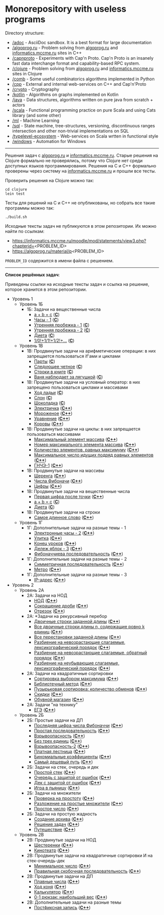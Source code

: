 # Monorepository with useless programs

Directory structure:

 * [/adoc](/adoc) - AsciiDoc sandbox. It is a best format for large documentation
 * [/algoprog.ru](/algoprog.ru) - Problem solving from [algoprog.ru](https://algoprog.ru) and [informatics.mccme.ru](https://informatics.mccme.ru) sites in C++
 * [/capnproto](/capnproto) - Experiments with Cap'n Proto. Cap'n Proto is an insanely fast data interchange format and capability-based RPC system.
 * [/clojure](/clojure) - Problem solving from [algoprog.ru](https://algoprog.ru) and [informatics.mccme.ru](https://informatics.mccme.ru) sites in Clojure
 * [/comb](/comb) - Some useful combinatorics algorithms implemented in Python
 * [/cpp](/cpp) - External and internal web-services on C++ and Cap'n'Proto
 * [/crypto](/crypto) - Cryptography
 * [/kotlin](/kotlin) - Algorithms on graphs implemented on Kotlin
 * [/java](/java) - Data structures, algorithms written on pure java from scratch + actors
 * [/scala](/scala) - Functional programming practice on pure Scala and using Cats library (and some other)
 * [/ml](/ml) - Machine Learning
 * [/sql](/sql) - State machine, tree-structures, versioning, discontinuous ranges intersection and other non-trivial implementations on SQL
 * [/typelevel-ecosystem](/typelevel-ecosystem) - Web-services on Scala wrtten in functional style
 * [/windows](/windows) - Automation for Windows

---

Решения задач с [algoprog.ru](https://algoprog.ru) и [informatics.mccme.ru](https://informatics.mccme.ru). Старые решения на Clojure
формально не проверялись, потому что Clojure нет среди доступных языков программирования. Решения на C и C++ формально проверены через
систему на [informatics.mccme.ru](https://informatics.mccme.ru) и прошли все тесты.

Проверить решения на Clojure можно так:

```
cd clojure
lein test
```

Тесты для решений на C и C++ не опубликованы, но собрать все такие программы можно так:
```
./build.sh
```

Исходные тексты задач не публикуются в этом репозитории. Их можно найти по ссылкам:

 * https://informatics.mccme.ru/moodle/mod/statements/view3.php?chapterid=<PROBLEM_ID>
 * https://algoprog.ru/material/p<PROBLEM_ID>
 
`PROBLEM_ID` содержится в имени файла с решением.

---

**Список решённых задач**:

Приведены ссылки на исходные тексты задач и ссылка на решение, которое хранится в этом репозитории.

 * Уровень 1
   - Уровень 1Б
     + 1Б: Задачи на вещественные числа
       * [a + b = c](https://informatics.mccme.ru/moodle/mod/statements/view3.php?chapterid=74) ([**C**](https://github.com/char16t/training/blob/master/algoprog.ru/p74.c))
       * [Часы - 1](https://informatics.mccme.ru/moodle/mod/statements/view3.php?chapterid=3612) ([**C**](https://github.com/char16t/training/blob/master/algoprog.ru/p3612.c))
       * [Утренняя пробежка - 1](https://informatics.mccme.ru/moodle/mod/statements/view3.php?chapterid=596) ([**C**](https://github.com/char16t/training/blob/master/algoprog.ru/p596.c))
       * [Утренняя пробежка - 2](https://informatics.mccme.ru/moodle/mod/statements/view3.php?chapterid=597) ([**C**](https://github.com/char16t/training/blob/master/algoprog.ru/p597.c))
       * [Диета](https://informatics.mccme.ru/moodle/mod/statements/view3.php?chapterid=595) ([**C**](https://github.com/char16t/training/blob/master/algoprog.ru/p595.c))
       * [1/0!+1/1!+1/2!+...](https://informatics.mccme.ru/moodle/mod/statements/view3.php?chapterid=120) ([**C**](https://github.com/char16t/training/blob/master/algoprog.ru/p120.c))
   - Уровень 1В
     + 1В: Продвинутые задачи на арифметические операции: в них запрещается пользоваться if'ами и циклами
       * [Парты](https://informatics.mccme.ru/moodle/mod/statements/view3.php?chapterid=2946) ([**C**](https://github.com/char16t/training/blob/master/algoprog.ru/p2946.c))
       * [Следующее четное](https://informatics.mccme.ru/moodle/mod/statements/view3.php?chapterid=2945) ([**C**](https://github.com/char16t/training/blob/master/algoprog.ru/p2945.c))
       * [Строки в книге](https://informatics.mccme.ru/moodle/mod/statements/view3.php?chapterid=506) ([**C**](https://github.com/char16t/training/blob/master/algoprog.ru/p506.c))
       * [Ваня наблюдает за лягушкой](https://informatics.mccme.ru/moodle/mod/statements/view3.php?chapterid=534) ([**C**](https://github.com/char16t/training/blob/master/algoprog.ru/p534.c))
     + 1В: Продвинутые задачи на условный оператор: в них запрещено пользоваться циклами и массивами
       * [Ход ладьи](https://informatics.mccme.ru/moodle/mod/statements/view3.php?chapterid=297) ([**C**](https://github.com/char16t/training/blob/master/algoprog.ru/p297.c))
       * [Слон](https://informatics.mccme.ru/moodle/mod/statements/view3.php?chapterid=255) ([**C**](https://github.com/char16t/training/blob/master/algoprog.ru/p255.c))
       * [Шоколадка](https://informatics.mccme.ru/moodle/mod/statements/view3.php?chapterid=258) ([**C**](https://github.com/char16t/training/blob/master/algoprog.ru/p258.c))
       * [Электричка](https://informatics.mccme.ru/moodle/mod/statements/view3.php?chapterid=38) ([**C++**](https://github.com/char16t/training/blob/master/algoprog.ru/p38.cpp))
       * [Мороженое](https://informatics.mccme.ru/moodle/mod/statements/view3.php?chapterid=264) ([**C++**](https://github.com/char16t/training/blob/master/algoprog.ru/p264.cpp))
       * [Уравнение](https://informatics.mccme.ru/moodle/mod/statements/view3.php?chapterid=235) ([**C++**](https://github.com/char16t/training/blob/master/algoprog.ru/p235.cpp))
       * [Коровы](https://informatics.mccme.ru/moodle/mod/statements/view3.php?chapterid=303) ([**C++**](https://github.com/char16t/training/blob/master/algoprog.ru/p303.cpp))
     + 1В: Продвинутые задачи на циклы: в них запрещается пользоваться массивами
       * [Максимальный элемент массива](https://informatics.mccme.ru/moodle/mod/statements/view3.php?chapterid=227) ([**C++**](https://github.com/char16t/training/blob/master/algoprog.ru/p227.cpp))
       * [Номер максимального элемента массива](https://informatics.mccme.ru/moodle/mod/statements/view3.php?chapterid=228) ([**C++**](https://github.com/char16t/training/blob/master/algoprog.ru/p228.cpp))
       * [Количество элементов, равных максимуму](https://informatics.mccme.ru/moodle/mod/statements/view3.php?chapterid=3072) ([**C++**](https://github.com/char16t/training/blob/master/algoprog.ru/p3072.cpp))
       * [Максимальное число идущих подряд равных элементов](https://informatics.mccme.ru/moodle/mod/statements/view3.php?chapterid=3077) ([**C++**](https://github.com/char16t/training/blob/master/algoprog.ru/p3077.cpp))
       * [ГНЧЭ-1](https://informatics.mccme.ru/moodle/mod/statements/view3.php?chapterid=1430) ([**C++**](https://github.com/char16t/training/blob/master/algoprog.ru/p1430.cpp))
     + 1В: Продвинутые задачи на массивы
       * [Шеренга](https://informatics.mccme.ru/moodle/mod/statements/view3.php?chapterid=1456) ([**C++**](https://github.com/char16t/training/blob/master/algoprog.ru/p1456.cpp))
       * [Числа Фибоначи](https://informatics.mccme.ru/moodle/mod/statements/view3.php?chapterid=201) ([**C++**](https://github.com/char16t/training/blob/master/algoprog.ru/p201.cpp))
       * [Цифры](https://informatics.mccme.ru/moodle/mod/statements/view3.php?chapterid=1568) ([**C++**](https://github.com/char16t/training/blob/master/algoprog.ru/p1568.cpp))
     + 1В: Продвинутые задачи на вещественные числа
       * [Первая цифра после точки](https://informatics.mccme.ru/moodle/mod/statements/view3.php?chapterid=3609) ([**C++**](https://github.com/char16t/training/blob/master/algoprog.ru/p3609.cpp))
       * [a + b = c](https://informatics.mccme.ru/moodle/mod/statements/view3.php?chapterid=74) ([**C**](https://github.com/char16t/training/blob/master/algoprog.ru/p74.c))
       * [Диета](https://informatics.mccme.ru/moodle/mod/statements/view3.php?chapterid=595) ([**C**](https://github.com/char16t/training/blob/master/algoprog.ru/p595.c))
     + 1В: Продвинутые задачи на строки
       * [Самое длинное слово](https://informatics.mccme.ru/moodle/mod/statements/view3.php?chapterid=107) ([**C++**](https://github.com/char16t/training/blob/master/algoprog.ru/p107.cpp))
   - Уровень 1Г
     + 1Г: Дополнительные задачи на разные темы - 1
       * [Электронные часы - 2](https://informatics.mccme.ru/moodle/mod/statements/view3.php?chapterid=3469) ([**C++**](https://github.com/char16t/training/blob/master/algoprog.ru/p3469.cpp))
       * [Улитка](https://informatics.mccme.ru/moodle/mod/statements/view3.php?chapterid=3477) ([**C++**](https://github.com/char16t/training/blob/master/algoprog.ru/p3477.cpp))
       * [Конец уроков](https://informatics.mccme.ru/moodle/mod/statements/view3.php?chapterid=3472) ([**C++**](https://github.com/char16t/training/blob/master/algoprog.ru/p3472.cpp))
       * [Дележ яблок - 3](https://informatics.mccme.ru/moodle/mod/statements/view3.php?chapterid=2954) ([**C++**](https://github.com/char16t/training/blob/master/algoprog.ru/p2954.cpp))
       * [Фибоначчиева последовательность](https://informatics.mccme.ru/moodle/mod/statements/view3.php?chapterid=1370)  ([**C++**](https://github.com/char16t/training/blob/master/algoprog.ru/p1370.cpp))
     + 1Г: Дополнительные задачи на разные темы - 2
       * [Симметричная последовательность](https://informatics.mccme.ru/moodle/mod/statements/view3.php?chapterid=507)  ([**C++**](https://github.com/char16t/training/blob/master/algoprog.ru/p507.cpp))
       * [Метро](https://informatics.mccme.ru/moodle/mod/statements/view3.php?chapterid=511) ([**C++**](https://github.com/char16t/training/blob/master/algoprog.ru/p511.cpp))
     + 1Г: Дополнительные задачи на разные темы - 3
       * [IP-адрес](https://informatics.mccme.ru/moodle/mod/statements/view3.php?chapterid=1435) ([**C++**](https://github.com/char16t/training/blob/master/algoprog.ru/p1435.cpp))
 * Уровень 2
   - Уровень 2А
     + 2А: Задачи на НОД
       * [НОД](https://informatics.mccme.ru/moodle/mod/statements/view3.php?chapterid=199) ([**C++**](https://github.com/char16t/training/blob/master/algoprog.ru/p199.cpp))
       * [Сокращение дроби](https://informatics.mccme.ru/moodle/mod/statements/view3.php?chapterid=27) ([**C++**](https://github.com/char16t/training/blob/master/algoprog.ru/p27.cpp))
       * [Отрезок](https://informatics.mccme.ru/moodle/mod/statements/view3.php?chapterid=1838) ([**C++**](https://github.com/char16t/training/blob/master/algoprog.ru/p1838.cpp))
     + 2А: \*Задачи на рекурсивный перебор
       * [Двоичные строки заданной длины](https://informatics.mccme.ru/moodle/mod/statements/view3.php?chapterid=80) ([**C++**](https://github.com/char16t/training/blob/master/algoprog.ru/p80.cpp))
       * [Все двоичные строки длины n, содержащие ровно k единиц](https://informatics.mccme.ru/moodle/mod/statements/view3.php?chapterid=84) ([**C++**](https://github.com/char16t/training/blob/master/algoprog.ru/p84.cpp))
       * [Все перестановки заданной длины](https://informatics.mccme.ru/moodle/mod/statements/view3.php?chapterid=85) ([**C++**](https://github.com/char16t/training/blob/master/algoprog.ru/p85.cpp))
       * [Разбиение на невозрастающие слагаемые, лексикографический порядок](https://informatics.mccme.ru/moodle/mod/statements/view3.php?chapterid=89) ([**C++**](https://github.com/char16t/training/blob/master/algoprog.ru/p89.cpp))
       * [Разбиение на невозрастающие слагаемые, обратный порядок](https://informatics.mccme.ru/moodle/mod/statements/view3.php?chapterid=90) ([**C++**](https://github.com/char16t/training/blob/master/algoprog.ru/p90.cpp))
       * [Разбиение на неубывающие слагаемые, лексикографический порядок](https://informatics.mccme.ru/moodle/mod/statements/view3.php?chapterid=91) ([**C++**](https://github.com/char16t/training/blob/master/algoprog.ru/p91.cpp))
     + 2А: Задачи на квадратичные сортировки
       * [Сортировка выбором максимума](https://informatics.mccme.ru/moodle/mod/statements/view3.php?chapterid=230) ([**C++**](https://github.com/char16t/training/blob/master/algoprog.ru/p230.cpp))
       * [Библиотечный метод](https://informatics.mccme.ru/moodle/mod/statements/view3.php?chapterid=1436) ([**C++**](https://github.com/char16t/training/blob/master/algoprog.ru/p1436.cpp))
       * [Пузырьковая сортировка: количество обменов](https://informatics.mccme.ru/moodle/mod/statements/view3.php?chapterid=1411) ([**C++**](https://github.com/char16t/training/blob/master/algoprog.ru/p1411.cpp))
       * [Скидки](https://informatics.mccme.ru/moodle/mod/statements/view3.php?chapterid=1099) ([**C++**](https://github.com/char16t/training/blob/master/algoprog.ru/p1099.cpp))
       * [Обувной магазин](https://informatics.mccme.ru/moodle/mod/statements/view3.php?chapterid=39) ([**C++**](https://github.com/char16t/training/blob/master/algoprog.ru/p39.cpp))
     + 2А: Задачи "на технику"
       * [ЕГЭ](https://informatics.mccme.ru/moodle/mod/statements/view3.php?chapterid=848) ([**C++**](https://github.com/char16t/training/blob/master/algoprog.ru/p848.cpp))
   - Уровень 2Б
     + 2Б: Простые задачи на ДП
       * [Последняя цифра числа Фибоначчи](https://informatics.mccme.ru/moodle/mod/statements/view3.php?chapterid=842) ([**C++**](https://github.com/char16t/training/blob/master/algoprog.ru/p842.cpp))
       * [Простая последовательность](https://informatics.mccme.ru/moodle/mod/statements/view3.php?chapterid=843) ([**C++**](https://github.com/char16t/training/blob/master/algoprog.ru/p843.cpp))
       * [Взрывоопасность](https://informatics.mccme.ru/moodle/mod/statements/view3.php?chapterid=913) ([**C++**](https://github.com/char16t/training/blob/master/algoprog.ru/p913.cpp))
       * [Без трех единиц](https://informatics.mccme.ru/moodle/mod/statements/view3.php?chapterid=912) ([**C++**](https://github.com/char16t/training/blob/master/algoprog.ru/p912.cpp))
       * [Взрывоопасность-2](https://informatics.mccme.ru/moodle/mod/statements/view3.php?chapterid=914) ([**C++**](https://github.com/char16t/training/blob/master/algoprog.ru/p914.cpp))
       * [Платная лестница](https://informatics.mccme.ru/moodle/mod/statements/view3.php?chapterid=915) ([**C++**](https://github.com/char16t/training/blob/master/algoprog.ru/p915.cpp))
       * [Биномиальные коэффициенты](https://informatics.mccme.ru/moodle/mod/statements/view3.php?chapterid=206) ([**C++**](https://github.com/char16t/training/blob/master/algoprog.ru/p206.cpp))
       * [Cамый дешевый путь](https://informatics.mccme.ru/moodle/mod/statements/view3.php?chapterid=944) ([**C++**](https://github.com/char16t/training/blob/master/algoprog.ru/p944.cpp))
     + 2Б: Задачи на стек, очередь и дек
       * [Простой стек](https://informatics.mccme.ru/moodle/mod/statements/view3.php?chapterid=54) ([**C++**](https://github.com/char16t/training/blob/master/algoprog.ru/p54.cpp))
       * [Очередь с защитой от ошибок](https://informatics.mccme.ru/moodle/mod/statements/view3.php?chapterid=58) ([**C++**](https://github.com/char16t/training/blob/master/algoprog.ru/p58.cpp))
       * [Дек с защитой от ошибок](https://informatics.mccme.ru/moodle/mod/statements/view3.php?chapterid=61) ([**C++**](https://github.com/char16t/training/blob/master/algoprog.ru/p61.cpp))
       * [Игра в пьяницу](https://informatics.mccme.ru/moodle/mod/statements/view3.php?chapterid=50) ([**C++**](https://github.com/char16t/training/blob/master/algoprog.ru/p50.cpp))
     + 2Б: Задачи на множители
       * [Проверка на простоту](https://informatics.mccme.ru/moodle/mod/statements/view3.php?chapterid=310) ([**C++**](https://github.com/char16t/training/blob/master/algoprog.ru/p310.cpp))
       * [Разложение на простые множители](https://informatics.mccme.ru/moodle/mod/statements/view3.php?chapterid=623) ([**C++**](https://github.com/char16t/training/blob/master/algoprog.ru/p623.cpp))
       * [Простое число](https://informatics.mccme.ru/moodle/mod/statements/view3.php?chapterid=973) ([**C++**](https://github.com/char16t/training/blob/master/algoprog.ru/p973.cpp))
     + 2Б: Задачи на простую жадность
       * [Создание архива](https://informatics.mccme.ru/moodle/mod/statements/view3.php?chapterid=1576) ([**C++**](https://github.com/char16t/training/blob/master/algoprog.ru/p1576.cpp))
       * [Решение задач](https://informatics.mccme.ru/moodle/mod/statements/view3.php?chapterid=2826) ([**C++**](https://github.com/char16t/training/blob/master/algoprog.ru/p2826.cpp))
       * [Путешествие](https://informatics.mccme.ru/moodle/mod/statements/view3.php?chapterid=113075) ([**C++**](https://github.com/char16t/training/blob/master/algoprog.ru/p113075.cpp))
   - Уровень 2В
     + 2В: Продвинутые задачи на НОД
       * [Шестеренки](https://informatics.mccme.ru/moodle/mod/statements/view3.php?chapterid=1422) ([**C++**](https://github.com/char16t/training/blob/master/algoprog.ru/p1422.cpp))
       * [Кинотеатр](https://informatics.mccme.ru/moodle/mod/statements/view3.php?chapterid=404) ([**C++**](https://github.com/char16t/training/blob/master/algoprog.ru/p404.cpp))
     + 2В: Продвинутые задачи на квадратичные сортировки И на стек-очередь-дек
       * [Минимальное число](https://informatics.mccme.ru/moodle/mod/statements/view3.php?chapterid=720) ([**C++**](https://github.com/char16t/training/blob/master/algoprog.ru/p720.cpp))
       * [Правильная скобочная последовательность](https://informatics.mccme.ru/moodle/mod/statements/view3.php?chapterid=51) ([**C++**](https://github.com/char16t/training/blob/master/algoprog.ru/p51.cpp))
     + 2В: Продвинутые задачи на ДП
       * [Плавные числа](https://informatics.mccme.ru/moodle/mod/statements/view3.php?chapterid=2998) ([**C++**](https://github.com/char16t/training/blob/master/algoprog.ru/p2998.cpp))
       * [Ход коня](https://informatics.mccme.ru/moodle/mod/statements/view3.php?chapterid=2999) ([**C++**](https://github.com/char16t/training/blob/master/algoprog.ru/p2999.cpp))
       * [Калькулятор](https://informatics.mccme.ru/moodle/mod/statements/view3.php?chapterid=2963) ([**C++**](https://github.com/char16t/training/blob/master/algoprog.ru/p2963.cpp))
       * [0-1 рюкзак: наибольший вес](https://informatics.mccme.ru/moodle/mod/statements/view3.php?chapterid=1119) ([**C++**](https://github.com/char16t/training/blob/master/algoprog.ru/p1119.cpp))
     + 2В: Дополнительные задачи на разные темы
       * [Постфиксная запись](https://informatics.mccme.ru/moodle/mod/statements/view3.php?chapterid=52) ([**C++**](https://github.com/char16t/training/blob/master/algoprog.ru/p52.cpp))
